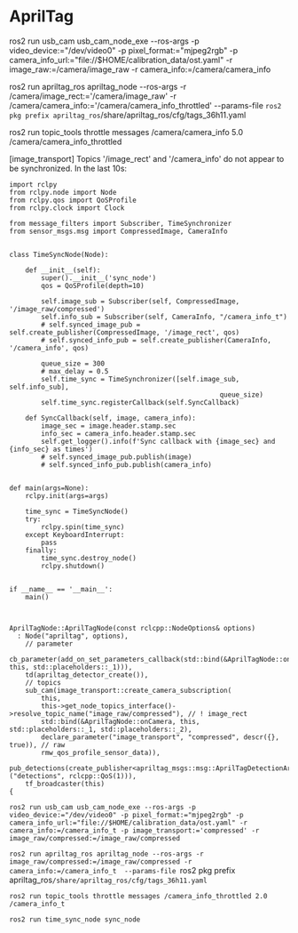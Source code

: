 # AprilTag 

ros2 run usb_cam usb_cam_node_exe --ros-args -p video_device:="/dev/video0" -p pixel_format:="mjpeg2rgb" -p camera_info_url:="file://$HOME/calibration_data/ost.yaml" -r image_raw:=/camera/image_raw -r camera_info:=/camera/camera_info 

ros2 run apriltag_ros apriltag_node --ros-args -r /camera/image_rect:='/camera/image_raw' -r /camera/camera_info:='/camera/camera_info_throttled' --params-file `ros2 pkg prefix apriltag_ros`/share/apriltag_ros/cfg/tags_36h11.yaml

ros2 run topic_tools throttle messages /camera/camera_info 5.0 /camera/camera_info_throttled


[image_transport] Topics '/image_rect' and '/camera_info' do not appear to be synchronized. In the last 10s:

```
import rclpy
from rclpy.node import Node
from rclpy.qos import QoSProfile
from rclpy.clock import Clock

from message_filters import Subscriber, TimeSynchronizer
from sensor_msgs.msg import CompressedImage, CameraInfo


class TimeSyncNode(Node):

    def __init__(self):
        super().__init__('sync_node')
        qos = QoSProfile(depth=10)
       
        self.image_sub = Subscriber(self, CompressedImage, '/image_raw/compressed')
        self.info_sub = Subscriber(self, CameraInfo, "/camera_info_t")
        # self.synced_image_pub = self.create_publisher(CompressedImage, '/image_rect', qos)
        # self.synced_info_pub = self.create_publisher(CameraInfo, '/camera_info', qos)
	
        queue_size = 300
        # max_delay = 0.5
        self.time_sync = TimeSynchronizer([self.image_sub, self.info_sub],
                                                     queue_size)
        self.time_sync.registerCallback(self.SyncCallback)
   
    def SyncCallback(self, image, camera_info):
    	image_sec = image.header.stamp.sec
    	info_sec = camera_info.header.stamp.sec
    	self.get_logger().info(f'Sync callback with {image_sec} and {info_sec} as times')
    	# self.synced_image_pub.publish(image)
    	# self.synced_info_pub.publish(camera_info)
    	

def main(args=None):
    rclpy.init(args=args)

    time_sync = TimeSyncNode()
    try:	
    	rclpy.spin(time_sync)
    except KeyboardInterrupt:
    	pass
    finally:
    	time_sync.destroy_node()
    	rclpy.shutdown()


if __name__ == '__main__':
    main()
   
   
```

```
AprilTagNode::AprilTagNode(const rclcpp::NodeOptions& options)
  : Node("apriltag", options),
    // parameter
    cb_parameter(add_on_set_parameters_callback(std::bind(&AprilTagNode::onParameter, this, std::placeholders::_1))),
    td(apriltag_detector_create()),
    // topics
    sub_cam(image_transport::create_camera_subscription(
        this,
        this->get_node_topics_interface()->resolve_topic_name("image_raw/compressed"), // ! image_rect
        std::bind(&AprilTagNode::onCamera, this, std::placeholders::_1, std::placeholders::_2),
        declare_parameter("image_transport", "compressed", descr({}, true)), // raw
        rmw_qos_profile_sensor_data)),
    pub_detections(create_publisher<apriltag_msgs::msg::AprilTagDetectionArray>("detections", rclcpp::QoS(1))),
    tf_broadcaster(this)
{
```

`ros2 run usb_cam usb_cam_node_exe --ros-args -p video_device:="/dev/video0" -p pixel_format:="mjpeg2rgb" -p camera_info_url:="file://$HOME/calibration_data/ost.yaml" -r camera_info:=/camera_info_t -p image_transport:='compressed' -r image_raw/compressed:=/image_raw/compressed`

`ros2 run apriltag_ros apriltag_node --ros-args -r image_raw/compressed:=/image_raw/compressed -r camera_info:=/camera_info_t  --params-file `ros2 pkg prefix apriltag_ros`/share/apriltag_ros/cfg/tags_36h11.yaml `

`ros2 run topic_tools throttle messages /camera_info_throttled 2.0 /camera_info_t`

`ros2 run time_sync_node sync_node`



